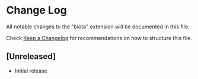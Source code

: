 # Change Log

All notable changes to the "biota" extension will be documented in this file.

Check [Keep a Changelog](http://keepachangelog.com/) for recommendations on how to structure this file.

## [Unreleased]

- Initial release